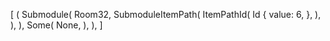 [
    (
        Submodule(
            Room32,
            SubmoduleItemPath(
                ItemPathId(
                    Id {
                        value: 6,
                    },
                ),
            ),
        ),
        Some(
            None,
        ),
    ),
]